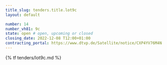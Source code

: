 ```yaml
---
title_slug: tenders.title.lot9c
layout: default

number: 14
number_vh81: 9c
state: open # open, upcoming or closed
closing_date: 2022-12-08 T12:00+01:00
contracting_portal: https://www.dtvp.de/Satellite/notice/CXP4YV76M4N
---
```


{% tf tenders/lot9c.md %}
